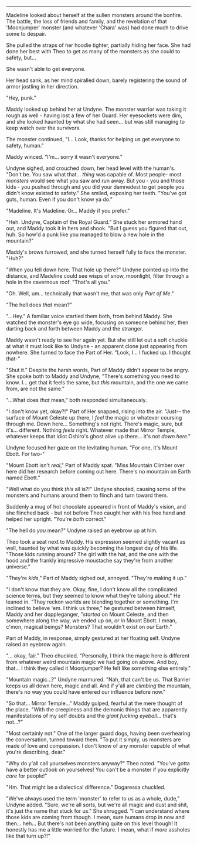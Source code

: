 *****

Madeline looked about herself at the sullen monsters around the bonfire. The battle, the loss of friends and family, and the revelation of that 'Moonjumper' monster (and whatever 'Chara' was) had done much to drive some to despair.

She pulled the straps of her hoodie tighter, partially hiding her face. She had done her best with Theo to get as many of the monsters as she could to safety, but...

She wasn't able to get everyone.

Her head sank, as her mind spiralled down, barely registering the sound of armor jostling in her direction.

"Hey, punk."

Maddy looked up behind her at Undyne. The monster warrior was taking it rough as well - having lost a few of her Guard. Her eyesockets were dim, and she looked haunted by what she had seen... but was still managing to keep watch over the survivors.

The monster continued, "I... Look, thanks for helping us get everyone to safety, human."

Maddy winced. "I'm... sorry it wasn't everyone."

Undyne sighed, and crouched down, her head level with the human's. "Don't be. You saw what that... *thing* was capable of. Most people- most *monsters* would see what you saw and run away. But you - you and those kids - you pushed through and you did your damnedest to get people you didn't know existed to safety." She smiled, exposing her teeth. "You've got guts, human. Even if you don't know ya do."

"Madeline. It's Madeline. Or... Maddy if you prefer."

"Heh. Undyne, Captain of the Royal Guard." She stuck her armored hand out, and Maddy took it in hers and shook. "But I guess you figured that out, huh. So how'd a punk like you managed to blow a new hole in the mountain?"

Maddy's brows furrowed, and she turned herself fully to face the monster. "Huh?"

"When you fell down here. That hole up there?" Undyne pointed up into the distance, and Madeline could see wisps of snow, moonlight, filter through a hole in the cavernous roof. "That's all you."

"Oh. Well, um... technically that wasn't me, that was only *Part of Me*."

"The hell does *that* mean?"

"...Hey." A familiar voice startled them both, from behind Maddy. She watched the monster's eye go wide, focusing on someone behind her, then darting back and forth between Maddy and the stranger.

Maddy wasn't ready to see her again yet. But she still let out a soft chuckle at what it must look like to Undyne - an apparent clone just appearing from nowhere. She turned to face the Part of Her. "Look, I... I fucked up. I thought that-"

"Shut it." Despite the harsh words, Part of Maddy didn't appear to be angry. She spoke both to Maddy and Undyne, "There's something you need to know. I... get that it feels the same, but *this* mountain, and the one we came from, are not the same."

"...What does *that* mean," both responded simultaneously.

"I don't know yet, okay?!" Part of Her snapped, rising into the air. "Just-- the surface of Mount Celeste up there, I *feel* the magic or whatever coursing through me. Down here... Something's not right. There's magic, sure, but it's... different. Nothing *feels* right. Whatever made that Mirror Temple, whatever keeps that idiot Oshiro's ghost alive up there... it's not *down here*."

Undyne focused her gaze on the levitating human. "For one, it's Mount Ebott. For two-"

"Mount Ebott isn't *real*," Part of Maddy spat. "Miss Mountain Climber over here did her research before coming out here. There's no mountain on Earth named Ebott."

"Well what do you think *this* all is?!" Undyne shouted, causing some of the monsters and humans around them to flinch and turn toward them.

Suddenly a mug of hot chocolate appeared in front of Maddy's vision, and she flinched back - but not before Theo caught her with his free hand and helped her upright. "You're *both* correct."

"The hell do *you* mean?" Undyne raised an eyebrow up at him.

Theo took a seat next to Maddy. His expression seemed slightly vacant as well, haunted by what was quickly becoming the longest day of his life. "Those kids running around? The girl with the hat, and the one with the hood and the frankly impressive moustache say they're from another universe."

"They're *kids*," Part of Maddy sighed out, annoyed. "They're making it up."

"I don't know that they are. Okay, fine, I don't know all the complicated science terms, but they seemed to know what they're talking about." He leaned in. "They reckon worlds are blending together or something. I'm inclined to believe 'em. I think us three," he gestured between himself, Maddy and her doppleganger, "*started* on Mount Celeste, and then somewhere along the way, we ended up on, or *in* Mount Ebott. I mean, c'mon, magical beings? Monsters? That wouldn't exist on *our* Earth."

Part of Maddy, in response, simply gestured at her floating self. Undyne raised an eyebrow again.

"... okay, fair." Theo chuckled. "Personally, I think the magic here is different from whatever weird mountain magic we had going on above. And boy, that... I think they called it Moonjumper? He felt like something else entirely."

"Mountain magic...?" Undyne murmured. "Nah, that can't be us. That Barrier keeps us all down here, magic and all. And if y'all are *climbing* the mountain, there's no way you could have entered our influence before now."

"So that... Mirror Temple..." Maddy gulped, fearful at the mere thought of the place. "With the creepiness and the demonic things that are apparently manifestations of my self doubts and the *giant fucking eyeball*... that's not...?"

"Most certainly not." One of the larger guard dogs, having been overhearing the conversation, turned toward them. "To put it simply, us monsters are made of love and compassion. I don't know of any monster capable of what you're describing, dear."

"Why do y'all call yourselves monsters anyway?" Theo noted. "You've gotta have a better outlook on yourselves! You can't be a monster if you explicitly *care* for people!"

"Hm. That might be a dialectical difference." Dogaressa chuckled.

"We've always used the term 'monster' to refer to us as a whole, dude," Undyne added. "Sure, we're all sorts, but we're all magic and dust and shit, it's just the name that stuck for us." She shrugged. "I can understand where those kids are coming from though. I mean, sure humans drop in now and then... heh... But there's not been anything quite on this level though! It honestly has me a little worried for the future. I mean, what if *more* assholes like that turn up?!"